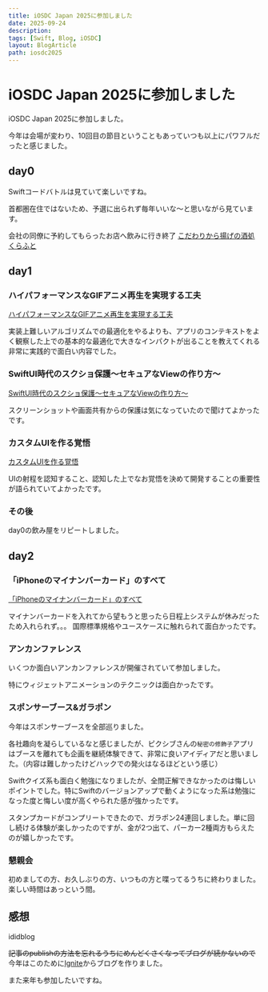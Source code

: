 ```yaml
---
title: iOSDC Japan 2025に参加しました
date: 2025-09-24
description: 
tags: [Swift, Blog, iOSDC]
layout: BlogArticle
path: iosdc2025
---
```


# iOSDC Japan 2025に参加しました
iOSDC Japan 2025に参加しました。

今年は会場が変わり、10回目の節目ということもあっていつも以上にパワフルだったと感じました。

## day0

Swiftコードバトルは見ていて楽しいですね。

首都圏在住ではないため、予選に出られず毎年いいな〜と思いながら見ています。

会社の同僚に予約してもらったお店へ飲みに行き終了
[こだわりから揚げの酒処 くらふと](https://craft-cuisine.jp)

## day1

### ハイパフォーマンスなGIFアニメ再生を実現する工夫
[ハイパフォーマンスなGIFアニメ再生を実現する工夫](https://fortee.jp/iosdc-japan-2025/proposal/ab24be40-5e30-40c2-8eff-a2e691f10865)

実装上難しいアルゴリズムでの最適化をやるよりも、アプリのコンテキストをよく観察した上での基本的な最適化で大きなインパクトが出ることを教えてくれる非常に実践的で面白い内容でした。

### SwiftUI時代のスクショ保護〜セキュアなViewの作り方〜
[SwiftUI時代のスクショ保護〜セキュアなViewの作り方〜](https://fortee.jp/iosdc-japan-2025/proposal/54cd0419-8359-4e0c-8ab7-b4e8d5fa42e2)

スクリーンショットや画面共有からの保護は気になっていたので聞けてよかったです。

### カスタムUIを作る覚悟
[カスタムUIを作る覚悟](https://fortee.jp/iosdc-japan-2025/proposal/c5ee3a90-1624-4912-8e52-c8049869d3b8)

UIの射程を認知すること、認知した上でなお覚悟を決めて開発することの重要性が語られていてよかったです。

### その後

day0の飲み屋をリピートしました。

## day2

### 「iPhoneのマイナンバーカード」のすべて
[「iPhoneのマイナンバーカード」のすべて](https://fortee.jp/iosdc-japan-2025/proposal/92480fdb-0cae-4b75-8471-348b02924fa9)

マイナンバーカードを入れてから望もうと思ったら日程上システムが休みだったため入れられず。。。
国際標準規格やユースケースに触れられて面白かったです。

### アンカンファレンス

いくつか面白いアンカンファレンスが開催されていて参加しました。

特にウィジェットアニメーションのテクニックは面白かったです。

### スポンサーブース&ガラポン

今年はスポンサーブースを全部巡りました。

各社趣向を凝らしているなと感じましたが、ピクシブさんの`秘密の修飾子`アプリはブースを離れても企画を継続体験できて、非常に良いアイディアだと思いました。（内容は難しかったけどハックでの発火はなるほどという感じ）

Swiftクイズ系も面白く勉強になりましたが、全問正解できなかったのは悔しいポイントでした。特にSwiftのバージョンアップで動くようになった系は勉強になった度と悔しい度が高くやられた感が強かったです。

スタンプカードがコンプリートできたので、ガラポン24連回しました。単に回し続ける体験が楽しかったのですが、金が2つ出て、パーカー2種両方もらえたのが嬉しかったです。



### 懇親会

初めましての方、お久しぶりの方、いつもの方と喋ってるうちに終わりました。楽しい時間はあっという間。

## 感想

ididblog

~~記事のpublishの方法を忘れるうちにめんどくさくなってブログが続かないので~~今年はこのために[Ignite](https://github.com/twostraws/Ignite)からブログを作りました。

また来年も参加したいですね。
